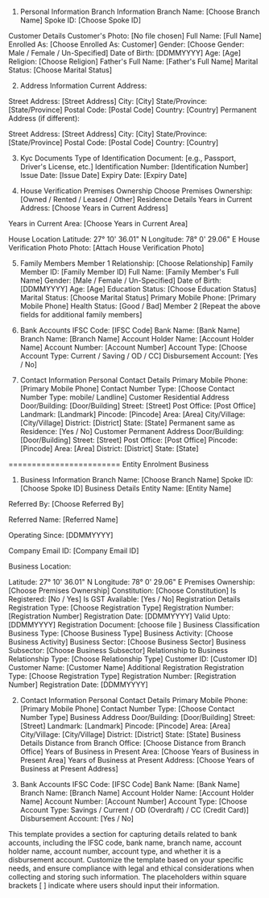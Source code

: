 1. Personal Information
Branch Information
Branch Name: [Choose Branch Name]
Spoke ID: [Choose Spoke ID]

Customer Details
Customer's Photo: [No file chosen]
Full Name: [Full Name]
Enrolled As: [Choose Enrolled As: Customer]
Gender: [Choose Gender: Male / Female / Un-Specified]
Date of Birth: [DDMMYYYY]
Age: [Age]
Religion: [Choose Religion]
Father's Full Name: [Father's Full Name]
Marital Status: [Choose Marital Status]

2. Address Information
Current Address:

Street Address: [Street Address]
City: [City]
State/Province: [State/Province]
Postal Code: [Postal Code]
Country: [Country]
Permanent Address (if different):

Street Address: [Street Address]
City: [City]
State/Province: [State/Province]
Postal Code: [Postal Code]
Country: [Country]


3. Kyc Documents
Type of Identification Document: [e.g., Passport, Driver's License, etc.]
Identification Number: [Identification Number]
Issue Date: [Issue Date]
Expiry Date: [Expiry Date]


4. House Verification
Premises Ownership
Choose Premises Ownership: [Owned / Rented / Leased / Other]
Residence Details
Years in Current Address: [Choose Years in Current Address]

Years in Current Area: [Choose Years in Current Area]

House Location
Latitude: 27° 10' 36.01" N
Longitude: 78° 0' 29.06" E
House Verification Photo
Photo: [Attach House Verification Photo]


5. Family Members
Member 1
Relationship: [Choose Relationship]
Family Member ID: [Family Member ID]
Full Name: [Family Member's Full Name]
Gender: [Male / Female / Un-Specified]
Date of Birth: [DDMMYYYY]
Age: [Age]
Education Status: [Choose Education Status]
Marital Status: [Choose Marital Status]
Primary Mobile Phone: [Primary Mobile Phone]
Health Status: [Good / Bad]
Member 2
[Repeat the above fields for additional family members]

6. Bank Accounts
IFSC Code: [IFSC Code]
Bank Name: [Bank Name]
Branch Name: [Branch Name]
Account Holder Name: [Account Holder Name]
Account Number: [Account Number]
Account Type: [Choose Account Type: Current / Saving / OD / CC]
Disbursement Account: [Yes / No]

7. Contact Information
Personal Contact Details
Primary Mobile Phone: [Primary Mobile Phone]
Contact Number Type: [Choose Contact Number Type: mobile/ Landline]
Customer Residential Address
Door/Building: [Door/Building]
Street: [Street]
Post Office: [Post Office]
Landmark: [Landmark]
Pincode: [Pincode]
Area: [Area]
City/Village: [City/Village]
District: [District]
State: [State]
Permanent same as Residence: [Yes / No]
Customer Permanent Address
Door/Building: [Door/Building]
Street: [Street]
Post Office: [Post Office]
Pincode: [Pincode]
Area: [Area]
District: [District]
State: [State]





========================
Entity Enrolment Business

1. Business Information
Branch Name: [Choose Branch Name]
Spoke ID: [Choose Spoke ID]
Business Details
Entity Name: [Entity Name]

Referred By: [Choose Referred By]

Referred Name: [Referred Name]

Operating Since: [DDMMYYYY]

Company Email ID: [Company Email ID]

Business Location:

Latitude: 27° 10' 36.01" N
Longitude: 78° 0' 29.06" E
Premises Ownership: [Choose Premises Ownership]
Constitution: [Choose Constitution]
Is Registered: [No / Yes]
Is GST Available: [Yes / No]
Registration Details
Registration Type: [Choose Registration Type]
Registration Number: [Registration Number]
Registration Date: [DDMMYYYY]
Valid Upto: [DDMMYYYY]
Registration Document: [choose file ]
Business Classification
Business Type: [Choose Business Type]
Business Activity: [Choose Business Activity]
Business Sector: [Choose Business Sector]
Business Subsector: [Choose Business Subsector]
Relationship to Business
Relationship Type: [Choose Relationship Type]
Customer ID: [Customer ID]
Customer Name: [Customer Name]
Additional Registration
Registration Type: [Choose Registration Type]
Registration Number: [Registration Number]
Registration Date: [DDMMYYYY]


2. Contact Information
Personal Contact Details
Primary Mobile Phone: [Primary Mobile Phone]
Contact Number Type: [Choose Contact Number Type]
Business Address
Door/Building: [Door/Building]
Street: [Street]
Landmark: [Landmark]
Pincode: [Pincode]
Area: [Area]
City/Village: [City/Village]
District: [District]
State: [State]
Business Details
Distance from Branch Office: [Choose Distance from Branch Office]
Years of Business in Present Area: [Choose Years of Business in Present Area]
Years of Business at Present Address: [Choose Years of Business at Present Address]


3. Bank Accounts
IFSC Code: [IFSC Code]
Bank Name: [Bank Name]
Branch Name: [Branch Name]
Account Holder Name: [Account Holder Name]
Account Number: [Account Number]
Account Type: [Choose Account Type: Savings / Current / OD (Overdraft) / CC (Credit Card)]
Disbursement Account: [Yes / No]


This template provides a section for capturing details related to bank accounts, including the IFSC code, bank name, branch name, account holder name, account number, account type, and whether it is a disbursement account. Customize the template based on your specific needs, and ensure compliance with legal and ethical considerations when collecting and storing such information. The placeholders within square brackets [ ] indicate where users should input their information.
